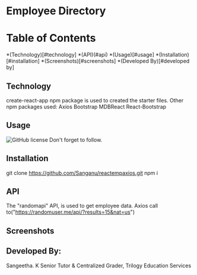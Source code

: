 # Employee Directory


# Table of Contents
*(Technology)[#technology]
*(API)(#api)
*(Usage)[#usage]
*(Installation)[#installation]
*(Screenshots)[#screenshots]
*(Developed By)[#developed by]



## Technology
create-react-app npm package is used to created the starter files.
Other npm packages used:
Axios
Bootstrap
MDBReact
React-Bootstrap

## Usage
![GitHub license](https://img.shields.io/badge/license-MIT-green.svg)
Don't forget to follow.


## Installation
git clone https://github.com/Sanganu/reactempaxios.git
npm i

## API
The "randomapi" API, is used to get employee data.
Axios call to("https://randomuser.me/api/?results=15&nat=us")


## Screenshots





## Developed By: 
Sangeetha. K
Senior Tutor & Centralized Grader,
Trilogy Education Services
